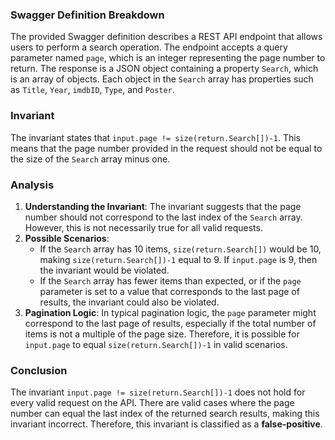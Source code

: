 ### Swagger Definition Breakdown
The provided Swagger definition describes a REST API endpoint that allows users to perform a search operation. The endpoint accepts a query parameter named `page`, which is an integer representing the page number to return. The response is a JSON object containing a property `Search`, which is an array of objects. Each object in the `Search` array has properties such as `Title`, `Year`, `imdbID`, `Type`, and `Poster`.

### Invariant
The invariant states that `input.page != size(return.Search[])-1`. This means that the page number provided in the request should not be equal to the size of the `Search` array minus one.

### Analysis
1. **Understanding the Invariant**: The invariant suggests that the page number should not correspond to the last index of the `Search` array. However, this is not necessarily true for all valid requests. 
2. **Possible Scenarios**: 
   - If the `Search` array has 10 items, `size(return.Search[])` would be 10, making `size(return.Search[])-1` equal to 9. If `input.page` is 9, then the invariant would be violated. 
   - If the `Search` array has fewer items than expected, or if the `page` parameter is set to a value that corresponds to the last page of results, the invariant could also be violated. 
3. **Pagination Logic**: In typical pagination logic, the `page` parameter might correspond to the last page of results, especially if the total number of items is not a multiple of the page size. Therefore, it is possible for `input.page` to equal `size(return.Search[])-1` in valid scenarios.

### Conclusion
The invariant `input.page != size(return.Search[])-1` does not hold for every valid request on the API. There are valid cases where the page number can equal the last index of the returned search results, making this invariant incorrect. Therefore, this invariant is classified as a **false-positive**.
